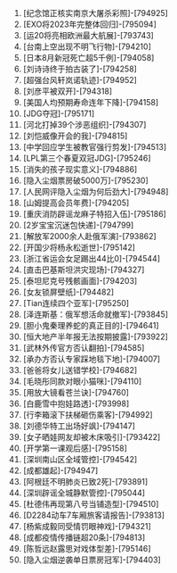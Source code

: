 
1. [纪念馆正核实南京大屠杀彩照]-[794925]
1. [EXO将2023年完整体回归]-[795094]
1. [运20将亮相欧洲最大航展]-[793743]
1. [台南上空出现不明飞行物]-[794210]
1. [日本8月新冠死亡超5千例]-[794058]
1. [刘诗诗终于拍古装了]-[794258]
1. [超强台风轩岚诺轨迹]-[794952]
1. [刘彦平被双开]-[794318]
1. [美国人均预期寿命连年下降]-[794158]
1. [JDG夺冠]-[795171]
1. [河北打掉39个涉恶组织]-[794307]
1. [刘恺威像开会的我]-[794815]
1. [中学回应学生被教官强行剪发]-[794513]
1. [LPL第三个春夏双冠JDG]-[795246]
1. [消失的孩子现实意义]-[794886]
1. [隐入尘烟票房破5000万]-[795230]
1. [人民网评隐入尘烟为何后劲大]-[794948]
1. [山姆提高会员年费]-[794205]
1. [重庆消防辟谣龙麻子特招入伍]-[795186]
1. [2岁宝宝沉迷包快递]-[794799]
1. [解放军2000余人赴俄军演]-[793862]
1. [开国少将杨永松逝世]-[795142]
1. [浙江省运会女足踢出44比0]-[794544]
1. [直击巴基斯坦洪灾现场]-[794327]
1. [泰坦尼克号残骸画面]-[794203]
1. [女友锁屏壁纸]-[794482]
1. [Tian连续四个亚军]-[795250]
1. [泽连斯基：俄军想活命就撤军]-[793845]
1. [胆小鬼秦理养蛇的真正目的]-[794641]
1. [恒大地产半年报无法按期披露]-[793922]
1. [武林外传官方否认翻拍]-[794585]
1. [承办方否认专家踩地毯下地]-[794007]
1. [爸爸将女儿送错学校]-[794682]
1. [毛晓彤同款对眼小猫咪]-[794110]
1. [用放大镜看苍兰诀]-[794760]
1. [白鹿雪中抱娃路透]-[793998]
1. [行李箱滚下扶梯砸伤乘客]-[794992]
1. [刘德华特工出场好飒]-[794147]
1. [女子晒娃网友却被木床吸引]-[793422]
1. [开学第一课观后感]-[795158]
1. [深圳南山区全域管控]-[794542]
1. [成都雄起]-[794947]
1. [阿根廷不明肺炎已致2死]-[793891]
1. [深圳辟谣全城静默管控]-[795044]
1. [杜德伟再现第八号当铺造型]-[794510]
1. [D2284动车7车厢旅客请报告]-[793813]
1. [杨紫成毅同受情罚眼神戏]-[794321]
1. [成都疫情传播链超20条]-[794813]
1. [陈哲远赵露思对戏体型差]-[795146]
1. [隐入尘烟逆袭单日票房冠军]-[794403]